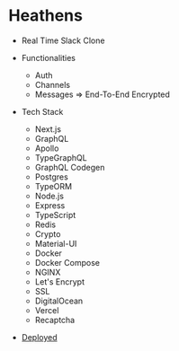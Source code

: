 # Heathens

- Real Time Slack Clone

- Functionalities
    - Auth
    - Channels
    - Messages => End-To-End Encrypted

- Tech Stack
    - Next.js
    - GraphQL
    - Apollo
    - TypeGraphQL
    - GraphQL Codegen
    - Postgres
    - TypeORM
    - Node.js
    - Express
    - TypeScript
    - Redis
    - Crypto
    - Material-UI
    - Docker
    - Docker Compose
    - NGINX
    - Let's Encrypt
    - SSL
    - DigitalOcean
    - Vercel
    - Recaptcha

- [Deployed](https://app.21heathens.tk)
